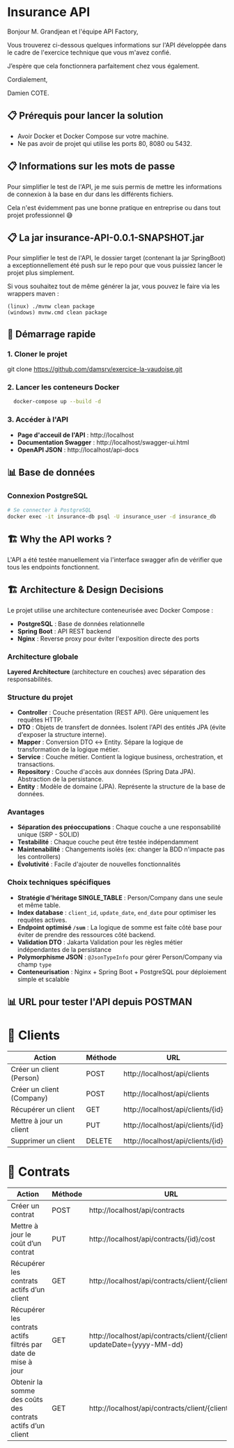 # Insurance API

Bonjour M. Grandjean et l'équipe API Factory,

Vous trouverez ci-dessous quelques informations sur l'API développée dans le cadre de l'exercice technique que vous m'avez
confié.

J’espère que cela fonctionnera parfaitement chez vous également.

Cordialement,

Damien COTE.

## 📋 Prérequis pour lancer la solution

- Avoir Docker et Docker Compose sur votre machine.
- Ne pas avoir de projet qui utilise les ports 80, 8080 ou 5432.

## 📋 Informations sur les mots de passe

Pour simplifier le test de l'API, je me suis permis de mettre les informations de connexion à la base en dur dans les 
différents fichiers.

Cela n'est évidemment pas une bonne pratique en entreprise ou dans tout projet professionnel 😅

## 📋 La jar insurance-API-0.0.1-SNAPSHOT.jar

Pour simplifier le test de l'API, le dossier target (contenant la jar SpringBoot) a exceptionnellement été push sur le
repo pour que vous puissiez lancer le projet plus simplement.

Si vous souhaitez tout de même générer la jar, vous pouvez le faire via les wrappers maven :

    (linux) ./mvnw clean package
    (windows) mvnw.cmd clean package

## 🚀 Démarrage rapide

### 1. Cloner le projet

  git clone https://github.com/damsrv/exercice-la-vaudoise.git

### 2. Lancer les conteneurs Docker

```bash
  docker-compose up --build -d
```

### 3. Accéder à l'API

- **Page d'acceuil de l'API** : http://localhost
- **Documentation Swagger** : http://localhost/swagger-ui.html
- **OpenAPI JSON** : http://localhost/api-docs

## 📊 Base de données

### Connexion PostgreSQL

```bash
# Se connecter à PostgreSQL
docker exec -it insurance-db psql -U insurance_user -d insurance_db
```

## 🏗️ Why the API works ?

L'API a été testée manuellement via l'interface swagger afin de vérifier que tous les endpoints fonctionnent.

## 🏗️ Architecture & Design Decisions

Le projet utilise une architecture conteneurisée avec Docker Compose :

- **PostgreSQL** : Base de données relationnelle
- **Spring Boot** : API REST backend
- **Nginx** : Reverse proxy pour éviter l'exposition directe des ports


### Architecture globale
**Layered Architecture** (architecture en couches) avec séparation des responsabilités.

### Structure du projet

- **Controller** : Couche présentation (REST API). Gère uniquement les requêtes HTTP.
- **DTO** : Objets de transfert de données. Isolent l'API des entités JPA (évite d'exposer la structure interne).
- **Mapper** : Conversion DTO ↔ Entity. Sépare la logique de transformation de la logique métier.
- **Service** : Couche métier. Contient la logique business, orchestration, et transactions.
- **Repository** : Couche d'accès aux données (Spring Data JPA). Abstraction de la persistance.
- **Entity** : Modèle de domaine (JPA). Représente la structure de la base de données.

### Avantages

- **Séparation des préoccupations** : Chaque couche a une responsabilité unique (SRP - SOLID)
- **Testabilité** : Chaque couche peut être testée indépendamment
- **Maintenabilité** : Changements isolés (ex: changer la BDD n'impacte pas les controllers)
- **Évolutivité** : Facile d'ajouter de nouvelles fonctionnalités

### Choix techniques spécifiques

- **Stratégie d'héritage SINGLE_TABLE** : Person/Company dans une seule et même table.
- **Index database** : `client_id`, `update_date`, `end_date` pour optimiser les requêtes actives.
- **Endpoint optimisé `/sum`** : La logique de somme est faite côté base pour éviter de prendre des ressources côté backend.
- **Validation DTO** : Jakarta Validation pour les règles métier indépendantes de la persistance
- **Polymorphisme JSON** : `@JsonTypeInfo` pour gérer Person/Company via champ `type`
- **Conteneurisation** : Nginx + Spring Boot + PostgreSQL pour déploiement simple et scalable

## 📊 URL pour tester l'API depuis POSTMAN

# 📂 Clients

| Action | Méthode | URL |
|--------|--------|-----|
| Créer un client (Person) | POST | http://localhost/api/clients |
| Créer un client (Company) | POST | http://localhost/api/clients |
| Récupérer un client | GET | http://localhost/api/clients/{id} |
| Mettre à jour un client | PUT | http://localhost/api/clients/{id} |
| Supprimer un client | DELETE | http://localhost/api/clients/{id} |

# 📂 Contrats

| Action | Méthode | URL |
|--------|--------|-----|
| Créer un contrat | POST | http://localhost/api/contracts |
| Mettre à jour le coût d’un contrat | PUT | http://localhost/api/contracts/{id}/cost |
| Récupérer les contrats actifs d’un client | GET | http://localhost/api/contracts/client/{clientId} |
| Récupérer les contrats actifs filtrés par date de mise à jour | GET | http://localhost/api/contracts/client/{clientId}?updateDate={yyyy-MM-dd} |
| Obtenir la somme des coûts des contrats actifs d’un client | GET | http://localhost/api/contracts/client/{clientId}/sum |
